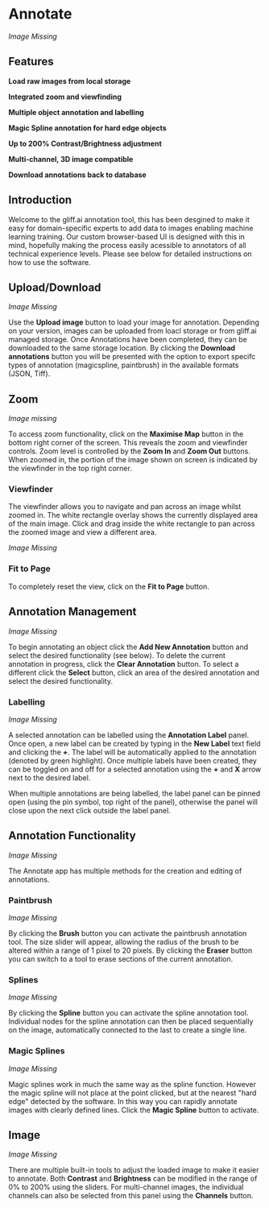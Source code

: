 # Annotate

*Image Missing*

## Features

**Load raw images from local storage**

**Integrated zoom and viewfinding**

**Multiple object annotation and labelling**

**Magic Spline annotation for hard edge objects**

**Up to 200% Contrast/Brightness adjustment**

**Multi-channel, 3D image compatible**

**Download annotations back to database**

## Introduction

Welcome to the gliff.ai annotation tool, this has been desgined to make it easy for domain-specific experts to add data to images enabling machine learning training. Our custom browser-based UI is designed with this in mind, hopefully making the process easily acessible to annotators of all technical experience levels. Please see below for detailed instructions on how to use the software.

## Upload/Download

*Image Missing*

Use the **Upload image** button to load your image for annotation. Depending on your version, images can be uploaded from loacl storage or from gliff.ai managed storage. Once Annotations have been completed, they can be downloaded to the same storage location. By clicking the **Download annotations** button you will be presented with the option to export specifc types of annotation (magicspline, paintbrush) in the available formats (JSON, Tiff). 

## Zoom

*Image missing*

To access zoom functionality, click on the **Maximise Map** button in the bottom right corner of the screen. This reveals the zoom and viewfinder controls. Zoom level is controlled by the **Zoom In** and **Zoom Out** buttons. When zoomed in, the portion of the image shown on screen is indicated by the viewfinder in the top right corner.

### Viewfinder

The viewfinder allows you to navigate and pan across an image whilst zoomed in. The white rectangle overlay shows the currently displayed area of the main image. Click and drag inside the white rectangle to pan across the zoomed image and view a different area.

*Image Missing*

### Fit to Page

To completely reset the view, click on the **Fit to Page** button.

## Annotation Management

*Image Missing*

To begin annotating an object click the **Add New Annotation** button and select the desired functionality (see below). To delete the current annotation in progress, click the **Clear Annotation** button. To select a different click the **Select** button, click an area of the desired annotation and select the desired functionality.

### Labelling

*Image Missing*

A selected annotation can be labelled using the **Annotation Label** panel. Once open, a new label can be created by typing in the **New Label** text field and clicking the **+**. The label will be automatically applied to the annotation (denoted by green highlight). Once multiple labels have been created, they can be toggled on and off for a selected annotation using the **+** and **X** arrow next to the desired label.

When multiple annotations are being labelled, the label panel can be pinned open (using the pin symbol, top right of the panel), otherwise the panel will close upon the next click outside the label panel.  

## Annotation Functionality

*Image Missing*

The Annotate app has multiple methods for the creation and editing of annotations.

### Paintbrush

*Image Missing*

By clicking the **Brush** button you can activate the paintbrush annotation tool. The size slider will appear, allowing the radius of the brush to be altered within a range of 1 pixel to 20 pixels. By clicking the **Eraser** button you can switch to a tool to erase sections of the current annotation.

### Splines

*Image Missing*

By clicking the **Spline** button you can activate the spline annotation tool. Individual nodes for the spline annotation can then be placed sequentially on the image, automatically connected to the last to create a single line.

### Magic Splines

*Image Missing*

Magic splines work in much the same way as the spline function. However the magic spline will not place at the point clicked, but at the nearest "hard edge" detected by the software. In this way you can rapidly annotate images with clearly defined lines. Click the **Magic Spline** button to activate.

## Image

*Image Missing*

There are multiple built-in tools to adjust the loaded image to make it easier to annotate. Both **Contrast** and **Brightness** can be modified in the range of 0% to 200% using the sliders. For multi-channel images, the individual channels can also be selected from this panel using the **Channels** button.
